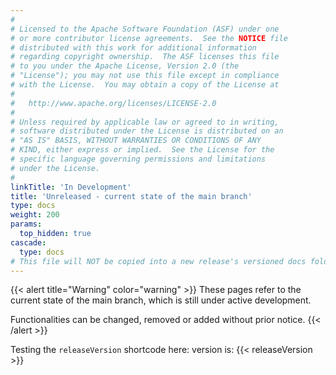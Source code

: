 ```yaml
---
#
# Licensed to the Apache Software Foundation (ASF) under one
# or more contributor license agreements.  See the NOTICE file
# distributed with this work for additional information
# regarding copyright ownership.  The ASF licenses this file
# to you under the Apache License, Version 2.0 (the
# "License"); you may not use this file except in compliance
# with the License.  You may obtain a copy of the License at
#
#   http://www.apache.org/licenses/LICENSE-2.0
#
# Unless required by applicable law or agreed to in writing,
# software distributed under the License is distributed on an
# "AS IS" BASIS, WITHOUT WARRANTIES OR CONDITIONS OF ANY
# KIND, either express or implied.  See the License for the
# specific language governing permissions and limitations
# under the License.
#
linkTitle: 'In Development'
title: 'Unreleased - current state of the main branch'
type: docs
weight: 200
params:
  top_hidden: true
cascade:
  type: docs
# This file will NOT be copied into a new release's versioned docs folder.
---
```


{{< alert title="Warning" color="warning" >}}
These pages refer to the current state of the main branch, which is still under active development.

Functionalities can be changed, removed or added without prior notice.
{{< /alert >}}

Testing the `releaseVersion` shortcode here: version is: {{< releaseVersion >}}
